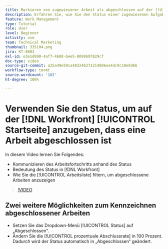 ```yaml
---
title: Markieren von zugewiesener Arbeit als abgeschlossen auf der [!UICONTROL Startseite]
description: Erfahren Sie, wie Sie den Status einer zugewiesenen Aufgabe oder eines Problems ändern können, um über die [!UICONTROL Arbeitsliste] anzugeben, dass die Aufgabe abgeschlossen ist. Filtern Sie dann die Liste, um nur abgeschlossene Arbeiten anzuzeigen.
feature: Work Management
type: Tutorial
role: User
level: Beginner
activity: use
team: Technical Marketing
thumbnail: 335104.png
jira: KT-8803
exl-id: e3e1d890-4af7-4688-bee5-0099b97829cf
doc-type: video
source-git-commit: a25a49e59ca483246271214886ea4dc9c10e8d66
workflow-type: tm+mt
source-wordcount: '102'
ht-degree: 100%

---
```


# Verwenden Sie den Status, um auf der [!DNL Workfront] [!UICONTROL Startseite] anzugeben, dass eine Arbeit abgeschlossen ist

In diesem Video lernen Sie Folgendes:

* Kommunizieren des Arbeitsfortschritts anhand des Status
* Bedeutung des Status in [!DNL  Workfront]
* Wie Sie die [!UICONTROL Arbeitsliste] filtern, um abgeschlossene Arbeiten anzuzeigen

>[!VIDEO](https://video.tv.adobe.com/v/335104/?quality=12&learn=on)


## Zwei weitere Möglichkeiten zum Kennzeichnen abgeschlossener Arbeiten

* Setzen Sie das Dropdown-Menü [!UICONTROL Status] auf „Abgeschlossen“.
* Ändern Sie die [!UICONTROL prozentuale Abschlussrate] in 100 Prozent. Dadurch wird der Status automatisch in „Abgeschlossen“ geändert.

<!---
learn more URLs
--->
